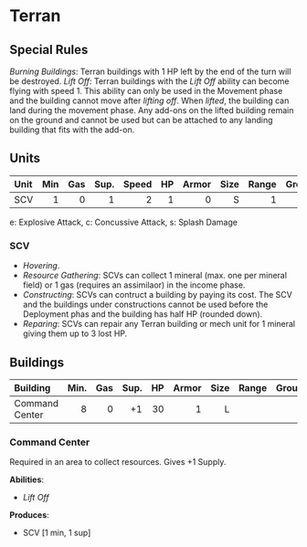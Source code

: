 # Terran

## Special Rules

_Burning Buildings_: Terran buildings with 1 HP left by the end of the turn will be destroyed.
_Lift Off_: Terran buildings with the _Lift Off_ ability can become flying with speed 1. This ability can only be used in the Movement phase and the building cannot move after _lifting off_. When _lifted_, the building can land during the movement phase. Any add-ons on the lifted building remain on the ground and cannot be used but can be attached to any landing building that fits with the add-on.

## Units 

Unit           | Min  | Gas | Sup. | Speed | HP | Armor | Size | Range | Ground | Air | Sight | Type |
:------------- | ---: | --: | ---: | ----: | -: | ----: | ---: | ----: | -----: | --: | ----: | ---- | 
SCV            | 1    | 0   | 1    |     2 |  1 |     0 |    S |     1 |    1/2 |     |     7 | Mech |

e: Explosive Attack, c: Concussive Attack, s: Splash Damage

### SCV

- _Hovering_.
- _Resource Gathering_: SCVs can collect 1 mineral (max. one per mineral field) or 1 gas (requires an assimilaor) in the income phase.
- _Constructing_: SCVs can contruct a building by paying its cost. The SCV and the buildings under constructions cannot be used before the Deployment phas and the building has half HP (rounded down).
- _Reparing_: SCVs can repair any Terran building or mech unit for 1 mineral giving them up to 3 lost HP.

## Buildings

Building             | Min. | Gas | Sup. | HP | Armor | Size | Range | Ground | Air    | Sight |
:------------------- | ---: | --: | ---: | -: | ----: | ---: | ----: | -----: | -----: | ----: |
Command Center       | 8    | 0   | +1   | 30 |     1 |    L |       |        |        |       |

### Command Center

Required in an area to collect resources.
Gives +1 Supply.

**Abilities**:
- _Lift Off_

**Produces**: 
- SCV [1 min, 1 sup]

